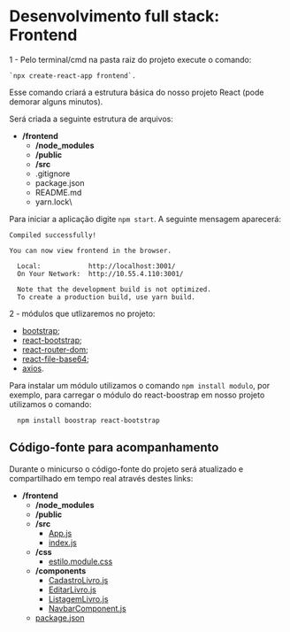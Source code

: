 # Desenvolvimento full stack: Frontend



1 - Pelo terminal/cmd na pasta raiz do projeto execute o comando: 

```
`npx create-react-app frontend`. 
```

Esse comando criará a estrutura básica
do nosso projeto React (pode demorar alguns minutos).

Será criada a seguinte estrutura de arquivos:

- **/frontend**
  - **/node_modules**
  - **/public**
  - **/src**
  - .gitignore
  - package.json
  - README.md
  - yarn.lock\
  
 Para iniciar a aplicação digite `npm start`. A seguinte mensagem aparecerá:
 
```
Compiled successfully!

You can now view frontend in the browser.

  Local:            http://localhost:3001/
  On Your Network:  http://10.55.4.110:3001/
  
  Note that the development build is not optimized.
  To create a production build, use yarn build.
```
  
  
2 - módulos que utlizaremos no projeto:

- [bootstrap](https://www.npmjs.com/package/bootstrap);
- [react-bootstrap](https://react-bootstrap.github.io/);
- [react-router-dom](https://www.npmjs.com/package/react-router-dom);
- [react-file-base64](https://www.npmjs.com/package/react-file-base64);
- [axios](https://www.npmjs.com/package/axios).

Para instalar um módulo utilizamos o comando `npm install modulo`, por exemplo, para carregar o módulo do react-boostrap em nosso
projeto utilizamos o comando:

```
  npm install boostrap react-bootstrap
```


## Código-fonte para acompanhamento

Durante o minicurso o código-fonte do projeto será atualizado e compartilhado em tempo real através destes links:

- **/frontend**
  - **/node_modules**
  - **/public**
  - **/src**
    * [App.js](https://notepad.pw/share/9pmbqe9w3)
    * [index.js](https://notepad.pw/share/j1fgakyek)
  - **/css**
    * [estilo.module.css](https://notepad.pw/share/hq1n4wa3o)
  - **/components**
    * [CadastroLivro.js](https://notepad.pw/share/xr1zcbmy9)
    * [EditarLivro.js](https://notepad.pw/share/uyv531k0)
    * [ListagemLivro.js](https://notepad.pw/share/wuh5flmi1)
    * [NavbarComponent.js](https://notepad.pw/share/k9fbwy1qh)
  * [package.json](https://notepad.pw/share/f18l77gx9)

